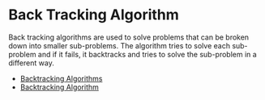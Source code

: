 # Back Tracking Algorithm

Back tracking algorithms are used to solve problems that can be broken down into smaller sub-problems. The algorithm tries to solve each sub-problem and if it fails, it backtracks and tries to solve the sub-problem in a different way.

- [Backtracking Algorithms](https://www.geeksforgeeks.org/backtracking-algorithms)
- [Backtracking Algorithm](https://www.programiz.com/dsa/backtracking-algorithm)
